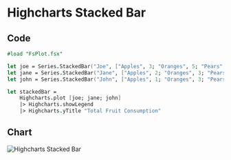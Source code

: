 Highcharts Stacked Bar
======================

Code
----

```fsharp
#load "FsPlot.fsx"

let joe = Series.StackedBar("Joe", ["Apples", 3; "Oranges", 5; "Pears", 2; "Bananas", 2])
let jane = Series.StackedBar("Jane", ["Apples", 2; "Oranges", 3; "Pears", 1; "Bananas", 3])
let john = Series.StackedBar("John", ["Apples", 1; "Oranges", 3; "Pears", 4; "Bananas", 4])

let stackedBar =
    Highcharts.plot [joe; jane; john]
    |> Highcharts.showLegend
    |> Highcharts.yTitle "Total Fruit Consumption"
```
Chart
-----

![Highcharts Stacked Bar](https://raw.github.com/TahaHachana/FsPlot/master/screenshots/HighchartsStackedBar.PNG)